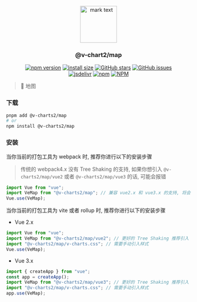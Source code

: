 <p align="center">
<img src="https://raw.githubusercontent.com/denaro-org/v-charts2/main/docs/.vuepress/public/favicon.ico" alt="mark text" width="100" height="100">
</p>

<h3 align="center">@v-chart2/map</h3>

<p align="center">
  <a href="https://www.npmjs.com/package/@v-charts2/map" target="_blank"><img alt="npm version" src="https://img.shields.io/npm/v/@v-charts2/map"></a>
  <a href="https://packagephobia.com/result?p=@v-charts2/map" target="_blank"><img alt="install size" src="https://packagephobia.now.sh/badge?p=@v-charts2/map"></a>
  <a href="https://github.com/denaro-org/v-charts2/stargazers" target="_blank"><img alt="GitHub stars" src="https://img.shields.io/github/stars/denaro-org/v-charts2"></a>
  <a href="https://github.com/denaro-org/v-charts2/issues" target="_blank"><img alt="GitHub issues" src="https://img.shields.io/github/issues/denaro-org/v-charts2"></a>
  <br />
  <a href="https://www.jsdelivr.com/package/npm/@v-charts2/map" target="_blank"><img alt="jsdelivr" src="https://data.jsdelivr.com/v1/package/npm/@v-charts2/map/badge"></a>
  <a href="https://www.npmjs.com/package/@v-charts2/map" target="_blank"><img alt="npm" src="https://img.shields.io/node/v/@v-charts2/map"></a>
  <a href="https://github.com/denaro-org/v-charts2/blob/main/LICENSE" target="_blank"><img alt="NPM" src="https://img.shields.io/npm/l/@v-charts2/map"></a>
</p>

> :tada: 地图

### 下载

```bash
pnpm add @v-charts2/map
# or
npm install @v-charts2/map
```

### 安装

当你当前的打包工具为 webpack 时, 推荐你进行以下的安装步骤

> 传统的 webpack4.x 没有 Tree Shaking 的支持, 如果你想引入 `@v-charts2/map/vue2` 或者 `@v-charts2/map/vue3` 的话, 可能会报错

```javascript
import Vue from "vue";
import VeMap from "@v-charts2/map"; // 兼容 vue2.x 和 vue3.x 的支持, 将会自动加载支持 vue2.x 的支持包或者支持 vue3.x 的支持包
Vue.use(VeMap);
```

当你当前的打包工具为 vite 或者 rollup 时, 推荐你进行以下的安装步骤

- Vue 2.x

```javascript
import Vue from "vue";
import VeMap from "@v-charts2/map/vue2"; // 更好的 Tree Shaking 推荐引入 vue2.x 的专属支持包
import "@v-charts2/map/v-charts.css"; // 需要手动引入样式
Vue.use(VeMap);
```

- Vue 3.x

```javascript
import { createApp } from "vue";
const app = createApp();
import VeMap from "@v-charts2/map/vue3"; // 更好的 Tree Shaking 推荐引入 vue3.x 的专属支持包
import "@v-charts2/map/v-charts.css"; // 需要手动引入样式
app.use(VeMap);
```
